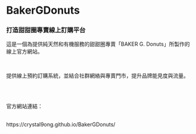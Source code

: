 # BakerGDonuts
<h3>打造甜甜圈專賣線上訂購平台</h3>
<p>這是一個為提供純天然和有機服務的甜甜圈專賣「BAKER G. Donuts」所製作的線上官方網站。</p><br/>
<p>提供線上預約訂購系統，並結合社群網絡與專賣門市，提升品牌能見度與流量。</p><br/>
<br/>
<p>官方網站連結：</p><br/>
https://crystal9ong.github.io/BakerGDonuts/

